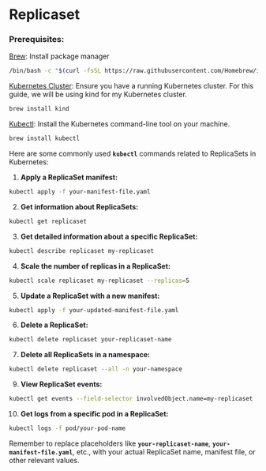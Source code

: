 # Replicaset

### Prerequisites:

[Brew](https://brew.sh/): Install package manager

```sh {"id":"01HRY4D7CPBMBAR5ME8JMR98SD"}
/bin/bash -c "$(curl -fsSL https://raw.githubusercontent.com/Homebrew/install/HEAD/install.sh)"
```

[Kubernetes Cluster](https://kind.sigs.k8s.io/docs/user/quick-start/): Ensure you have a running Kubernetes cluster. For this guide, we will be using kind for my Kubernetes cluster.

```sh {"id":"01HRY3P663XP7CVE2ZTVYSGCPS"}
brew install kind
```

[Kubectl](https://kubernetes.io/docs/tasks/tools/): Install the Kubernetes command-line tool on your machine.

```sh {"id":"01HRY3MRX9NMBBZK0G49KSW0N5"}
brew install kubectl
```


Here are some commonly used **`kubectl`** commands related to ReplicaSets in Kubernetes:

1. **Apply a ReplicaSet manifest:**

```bash {"id":"01HSTRX6N61DZXYFGXD3PQ8A69"}
kubectl apply -f your-manifest-file.yaml
```

2. **Get information about ReplicaSets:**

```bash {"id":"01HSTRX6N69RDGVXN4NT2HMRGD"}
kubectl get replicaset
```

3. **Get detailed information about a specific ReplicaSet:**

```bash {"id":"01HSTRX6N6RV93H627E5DGA2P5"}
kubectl describe replicaset my-replicaset
```

4. **Scale the number of replicas in a ReplicaSet:**

```bash {"id":"01HSTRX6N6GK4APV477PZVH21A"}
kubectl scale replicaset my-replicaset --replicas=5
```

5. **Update a ReplicaSet with a new manifest:**

```bash {"id":"01HSTRX6N6BTJCGC8ECJZCCJSR"}
kubectl apply -f your-updated-manifest-file.yaml
```

6. **Delete a ReplicaSet:**

```bash {"id":"01HSTRX6N6SY08RXDMNSCFZS97"}
kubectl delete replicaset your-replicaset-name
```

7. **Delete all ReplicaSets in a namespace:**

```bash {"id":"01HSTRX6N6HGV031BDC96V1WT1"}
kubectl delete replicaset --all -n your-namespace
```

9. **View ReplicaSet events:**

```bash {"id":"01HSTRX6N6ECNT420KA5QGBCJT"}
kubectl get events --field-selector involvedObject.name=my-replicaset
```

10. **Get logs from a specific pod in a ReplicaSet:**

```bash {"id":"01HSTRX6N6FMZ844J4QTEM3HC3"}
kubectl logs -f pod/your-pod-name
```

Remember to replace placeholders like **`your-replicaset-name`**, **`your-manifest-file.yaml`**, etc., with your actual ReplicaSet name, manifest file, or other relevant values.









